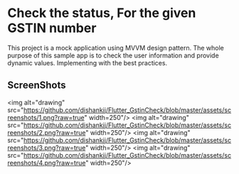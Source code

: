 # Check the status, For the given GSTIN number

This project is a mock application using MVVM design pattern. The whole purpose of this sample app is to check the user information and provide dynamic values. Implementing with the best practices.

## ScreenShots

<img alt="drawing" src="https://github.com/dishankjj/Flutter_GstinCheck/blob/master/assets/screenshots/1.png?raw=true" width=250"/>
<img alt="drawing" src="https://github.com/dishankjj/Flutter_GstinCheck/blob/master/assets/screenshots/2.png?raw=true" width=250"/>
<img alt="drawing" src="https://github.com/dishankjj/Flutter_GstinCheck/blob/master/assets/screenshots/3.png?raw=true" width=250"/>
<img alt="drawing" src="https://github.com/dishankjj/Flutter_GstinCheck/blob/master/assets/screenshots/4.png?raw=true" width=250"/>
